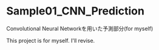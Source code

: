 # Sample01_CNN_Prediction
Convolutional Neural Networkを用いた予測部分(for myself)

This project is for myself.
I'll revise.
